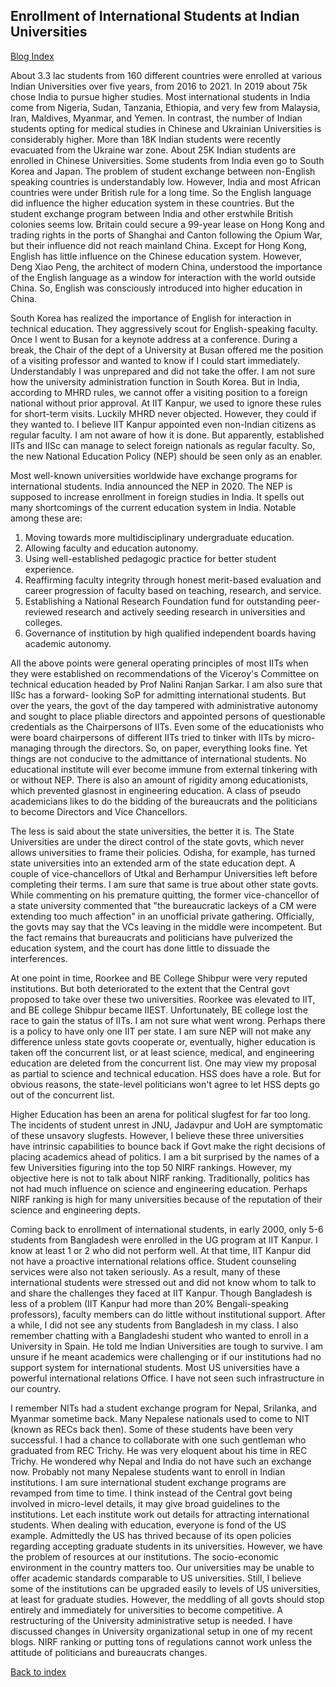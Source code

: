 ## Enrollment of International Students at Indian Universities

[Blog Index](../idnex.md)

About 3.3 lac students from 160 different countries were enrolled at various Indian Universities over five years, from 2016 
to 2021. In 2019 about 75k chose India to pursue higher studies. Most international students in India come from Nigeria, 
Sudan, Tanzania, Ethiopia, and very few from Malaysia, Iran, Maldives, Myanmar, and Yemen. In contrast, the number of Indian 
students opting for medical studies in Chinese and Ukrainian Universities is considerably higher. More than 18K Indian 
students were recently evacuated from the Ukraine war zone. About 25K Indian students are enrolled in Chinese Universities. 
Some students from India even go to South Korea and Japan. The problem of student exchange between non-English 
speaking countries is understandably low. However, India and most African countries were under British rule for a long time. 
So the English language did influence the higher education system in these countries. But the student exchange program 
between India and other erstwhile British colonies seems low. Britain could secure a 99-year lease on Hong Kong and trading 
rights in the ports of Shanghai and Canton following the Opium War, but their influence did not reach mainland China. Except 
for Hong Kong, English has little influence on the Chinese education system. However, Deng Xiao Peng, the architect 
of modern China, understood the importance of the English language as a window for
interaction with the world outside China. So, English was consciously introduced into higher education in China. 

South Korea has realized the importance of English for interaction in technical education. They aggressively scout for 
English-speaking faculty. Once I went to Busan for a keynote address at a conference. During a break, the Chair of the
dept of a University at Busan offered me the position of a visiting professor and wanted to know if I could start 
immediately. Understandably I was unprepared and did not take the offer. I am not sure how the university administration 
function in South Korea. But in India, according to MHRD rules, we cannot offer a visiting position to a foreign national 
without prior approval. At IIT Kanpur, we used to ignore these rules for short-term visits. Luckily MHRD never objected. 
However, they could if they wanted to. I believe IIT Kanpur appointed even non-Indian citizens as regular faculty.
I am not aware of how it is done. But apparently, established IITs and IISc can manage to select foreign nationals as regular 
faculty. So, the new National Education Policy (NEP) should be seen only as an enabler. 

Most well-known universities worldwide have exchange programs for international students.
India announced the NEP in 2020. The NEP is supposed to increase enrollment in foreign studies in India. It spells out many 
shortcomings of the current education system in India. Notable among these are:

1. Moving towards more multidisciplinary undergraduate education.
2. Allowing faculty and education autonomy.
3. Using well-established pedagogic practice for better student experience.
4. Reaffirming faculty integrity through honest merit-based evaluation and career progression of faculty based on teaching, research, and service.
5. Establishing a National Research Foundation fund for outstanding peer-reviewed research and actively seeding research in universities and colleges.
6. Governance of institution by high qualified independent boards having academic autonomy.

All the above points were general operating principles of most IITs when they were established on recommendations of the 
Viceroy's Committee on technical education headed by Prof Nalini Ranjan Sarkar. I am also sure that IISc has a forward-
looking SoP for admitting international students. But over the years, the govt of the day tampered with administrative 
autonomy and sought to place pliable directors and appointed persons of questionable credentials as the Chairpersons of IITs. 
Even some of the educationists who were board chairpersons of different IITs tried to tinker with IITs by micro-managing 
through the directors. So, on paper, everything looks fine. Yet things are not conducive to the admittance of international 
students. No educational institute will ever become immune from external tinkering with or without NEP. There is also an 
amount of rigidity among educationists, which prevented glasnost in engineering education. A class of pseudo academicians 
likes to do the bidding of the bureaucrats and the politicians to become Directors and Vice Chancellors. 

The less is said about the state universities, the better it is. The State Universities are under the direct 
control of the state govts, which never allows universities to frame their policies. Odisha, for example, has turned state 
universities into an extended arm of the state education dept.  A couple of vice-chancellors of Utkal and Berhampur 
Universities left before completing their terms. I am sure that same is true about other state govts. While commenting on his 
premature quitting, the former vice-chancellor of a state university commented that "the bureaucratic lackeys of a CM were 
extending too much affection" in an unofficial private gathering. Officially, the govts may say that the VCs leaving in the 
middle were incompetent. But the fact remains that bureaucrats and politicians have pulverized the education system, and the 
court has done little to dissuade the interferences. 

At one point in time, Roorkee and BE College Shibpur were very reputed institutions. But both deteriorated to the extent that 
the Central govt proposed to take over these two universities. Roorkee was elevated to IIT, and BE college Shibpur became 
IIEST. Unfortunately, BE college lost the race to gain the status of IITs. I am not sure what went wrong. Perhaps there is a 
policy to have only one IIT per state. I am sure NEP will not make any difference unless state govts cooperate or, 
eventually, higher education is taken off the concurrent list, or at least science, medical, and engineering education are 
deleted from the concurrent list. One may view my proposal as partial to science and technical education. HSS does have a 
role. But for obvious reasons, the state-level politicians won't agree to let HSS depts go out of the concurrent list.

Higher Education has been an arena for political slugfest for far too long. The incidents of student unrest in JNU, 
Jadavpur and UoH are symptomatic of these unsavory slugfests. However, I believe these three universities have 
intrinsic capabilities to bounce back if Govt make the right decisions of placing academics ahead of politics.  I am a bit 
surprised by the names of a few Universities figuring into the top 50 NIRF rankings. However, my objective here is not 
to talk about NIRF ranking. Traditionally, politics has not had much influence on science and engineering education. 
Perhaps NIRF ranking is high for many universities because of the reputation of their science and engineering depts.   

Coming back to enrollment of international students, in early 2000, only 5-6 students from Bangladesh were enrolled in the UG
program at IIT Kanpur. I know at least 1 or 2 who did not perform well. At that time, IIT Kanpur did not have a 
proactive international relations office. Student counseling services were also not taken seriously. As a result, many 
of these international students were stressed out and did not know whom to talk to and share the challenges they 
faced at IIT Kanpur. Though Bangladesh is less of a problem (IIT Kanpur had more than 20% Bengali-speaking 
professors),  faculty members can do little without institutional support. After a while, I did not see any students from 
Bangladesh in my class. I also remember chatting with a Bangladeshi student who wanted to enroll in a University in Spain. 
He told me Indian Universities are tough to survive. I am unsure if he meant academics were challenging or if our 
institutions had no support system for international students. Most US universities have a powerful international 
relations Office. I have not seen such infrastructure in our country. 

I remember NITs had a student exchange program for Nepal, Srilanka, and Myanmar sometime back. Many Nepalese nationals 
used to come to NIT (known as RECs back then). Some of these students have been very successful. I had a chance to 
collaborate with one such gentleman who graduated from REC Trichy. He was very eloquent about his time in REC Trichy. He 
wondered why Nepal and India do not have such an exchange now. Probably not many Nepalese students want to enroll in
Indian institutions. I am sure international student exchange programs are revamped from time to time. I think 
instead of the Central govt being involved in micro-level details, it may give broad guidelines to the institutions. 
Let each institute work out details for attracting international students. When dealing with education, everyone is
fond of the US example. Admittedly the US has thrived because of its open policies regarding accepting graduate students 
in its universities. However, we have the problem of resources at our institutions. The socio-economic environment in the 
country matters too. Our universities may be unable to offer academic standards comparable to US 
universities. Still, I believe some of the institutions can be upgraded easily to levels of US universities, at least 
for graduate studies. However, the meddling of all govts should stop entirely and immediately for universities to 
become competitive. A restructuring of the University administrative setup is needed. I have discussed changes
in University organizational setup in one of my recent blogs. NIRF ranking or putting tons of regulations cannot work 
unless the attitude of politicians and bureaucrats changes. 

[Back to index](../index.md)
